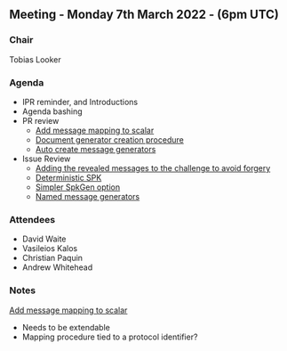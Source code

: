 ## Meeting - Monday 7th March 2022 - (6pm UTC)

### Chair

Tobias Looker

### Agenda

- IPR reminder, and Introductions
- Agenda bashing
- PR review
    - [Add message mapping to scalar](https://github.com/decentralized-identity/bbs-signature/pull/61)
    - [Document generator creation procedure](https://github.com/decentralized-identity/bbs-signature/pull/71)
    - [Auto create message generators](https://github.com/decentralized-identity/bbs-signature/pull/72)
- Issue Review
    - [Adding the revealed messages to the challenge to avoid forgery](https://github.com/decentralized-identity/bbs-signature/issues/74)
    - [Deterministic SPK](https://github.com/decentralized-identity/bbs-signature/issues/73)
    - [Simpler SpkGen option](https://github.com/decentralized-identity/bbs-signature/issues/70)
    - [Named message generators](https://github.com/decentralized-identity/bbs-signature/issues/68)

### Attendees

- David Waite
- Vasileios Kalos
- Christian Paquin
- Andrew Whitehead

### Notes

[Add message mapping to scalar](https://github.com/decentralized-identity/bbs-signature/pull/61)

- Needs to be extendable
- Mapping procedure tied to a protocol identifier?
